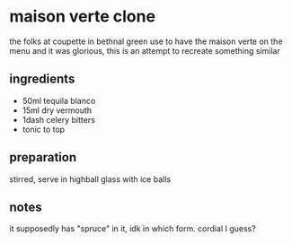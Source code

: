 # maison verte clone

the folks at coupette in bethnal green use to have the maison verte on the menu and it was glorious, this is an attempt to recreate something similar

## ingredients

- 50ml tequila blanco
- 15ml dry vermouth
- 1dash celery bitters
- tonic to top

## preparation

stirred, serve in highball glass with ice balls

## notes

it supposedly has "spruce" in it, idk in which form. cordial I guess?
